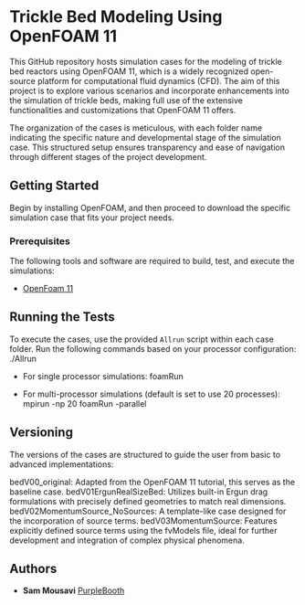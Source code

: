 # Trickle Bed Modeling Using OpenFOAM 11

This GitHub repository hosts simulation cases for the modeling of trickle bed reactors using OpenFOAM 11, which is a widely recognized open-source platform for computational fluid dynamics (CFD). The aim of this project is to explore various scenarios and incorporate enhancements into the simulation of trickle beds, making full use of the extensive functionalities and customizations that OpenFOAM 11 offers.

The organization of the cases is meticulous, with each folder name indicating the specific nature and developmental stage of the simulation case. This structured setup ensures transparency and ease of navigation through different stages of the project development.

## Getting Started

Begin by installing OpenFOAM, and then proceed to download the specific simulation case that fits your project needs.

### Prerequisites

The following tools and software are required to build, test, and execute the simulations:
- [OpenFoam 11](https://openfoam.org/version/11/)

## Running the Tests

To execute the cases, use the provided `Allrun` script within each case folder. Run the following commands based on your processor configuration:
./Allrun
- For single processor simulations:
foamRun

- For multi-processor simulations (default is set to use 20 processes):
mpirun -np 20 foamRun -parallel

## Versioning

The versions of the cases are structured to guide the user from basic to advanced implementations:

bedV00_original: Adapted from the OpenFOAM 11 tutorial, this serves as the baseline case.
bedV01ErgunRealSizeBed: Utilizes built-in Ergun drag formulations with precisely defined geometries to match real dimensions.
bedV02MomentumSource_NoSources: A template-like case designed for the incorporation of source terms.
bedV03MomentumSource: Features explicitly defined source terms using the fvModels file, ideal for further development and integration of complex physical phenomena.

## Authors

  - **Sam Mousavi**
    [PurpleBooth](https://github.com/SamMousaviES)


